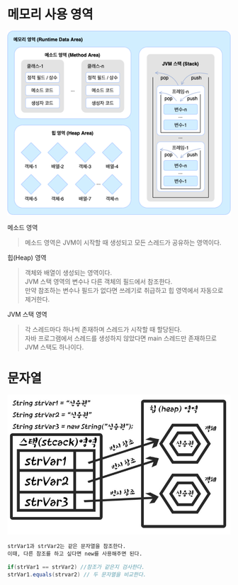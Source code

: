# 메모리 사용 영역
![Alt text](images/dd.png)

메소드 영역
> 메소드 영역은 JVM이 시작할 때 생성되고 모든 스레드가 공유하는 영역이다.

힙(Heap) 영역
> 객체와 배열이 생성되는 영역이다.  
> JVM 스택 영역의 변수나 다른 객체의 필드에서 참조한다.  
> 만약 참조하는 변수나 필드가 없다면 쓰레기로 취급하고 힙 영역에서 자동으로 제거한다.

JVM 스택 영역
> 각 스레드마다 하나씩 존재하며 스레드가 시작할 때 할당된다.  
자바 프로그램에서 스레드를 생성하지 않았다면 main 스레드만 존재하므로 JVM 스택도 하나이다.   


# 문자열
![Alt text](images/image.png)


    strVar1과 strVar2는 같은 문자열을 참조한다.
    이때, 다른 참조를 하고 싶다면 new를 사용해주면 된다.

```java
if(strVar1 == strVar2) //참조가 같은지 검사한다.
strVar1.equals(strvar2) // 두 문자열을 비교한다.
```